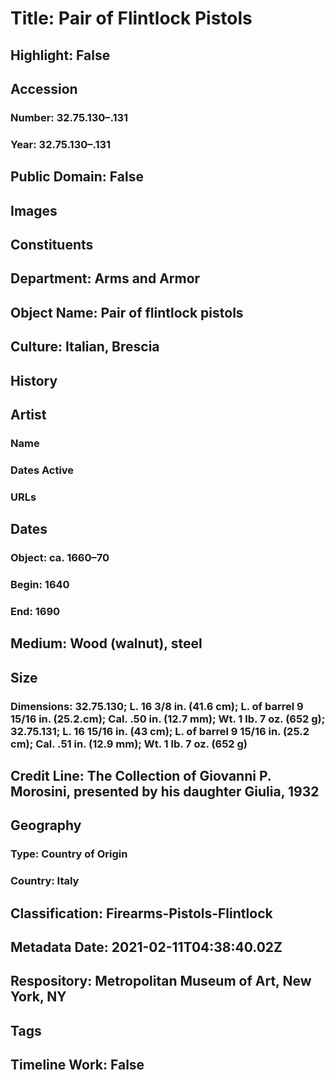 # Title: Pair of Flintlock Pistols
## Highlight: False
## Accession
### Number: 32.75.130–.131
### Year: 32.75.130–.131
## Public Domain: False
## Images
## Constituents
## Department: Arms and Armor
## Object Name: Pair of flintlock pistols
## Culture: Italian, Brescia
## History
## Artist
### Name
### Dates Active
### URLs
## Dates
### Object: ca. 1660–70
### Begin: 1640
### End: 1690
## Medium: Wood (walnut), steel
## Size
### Dimensions: 32.75.130; L. 16 3/8 in. (41.6 cm); L. of barrel 9 15/16 in. (25.2.cm); Cal. .50 in. (12.7 mm); Wt. 1 lb. 7 oz. (652 g); 32.75.131; L. 16 15/16 in. (43 cm); L. of barrel 9 15/16 in. (25.2 cm); Cal. .51 in. (12.9 mm); Wt. 1 lb. 7 oz. (652 g)
## Credit Line: The Collection of Giovanni P. Morosini, presented by his daughter Giulia, 1932
## Geography
### Type: Country of Origin
### Country: Italy
## Classification: Firearms-Pistols-Flintlock
## Metadata Date: 2021-02-11T04:38:40.02Z
## Respository: Metropolitan Museum of Art, New York, NY
## Tags
## Timeline Work: False